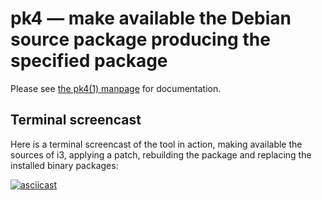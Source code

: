 # pk4 — make available the Debian source package producing the specified package

Please see [the pk4(1)
manpage](https://manpages.debian.org/unstable/pk4/pk4.1.en.html) for
documentation.

## Terminal screencast

Here is a terminal screencast of the tool in action, making available the
sources of i3, applying a patch, rebuilding the package and replacing the
installed binary packages:

[![asciicast](https://asciinema.org/a/251048.svg)](https://asciinema.org/a/251048)

